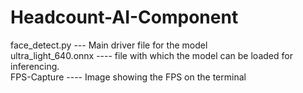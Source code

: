 # Headcount-AI-Component

face_detect.py --- Main driver file for the model  
ultra_light_640.onnx ---- file with which the model can be loaded for inferencing.  
FPS-Capture ---- Image showing the FPS on the terminal  
